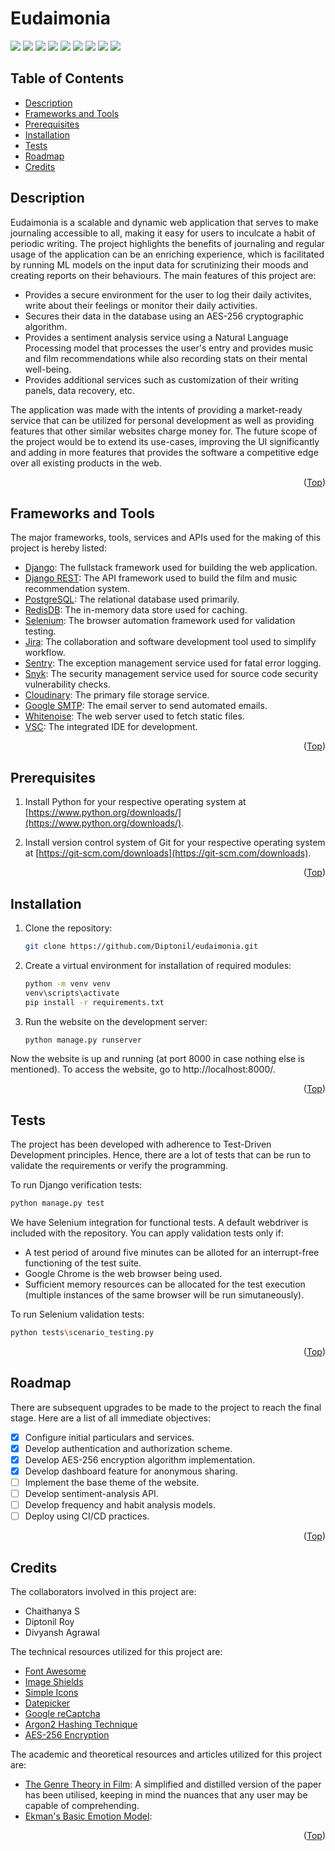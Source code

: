 # Eudaimonia
<div id="top"></div>
<span>
<img src="https://img.shields.io/badge/Django-092E20?style=for-the-badge&logo=django&logoColor=green" />
<img src="https://img.shields.io/badge/django%20rest-ff1709?style=for-the-badge&logo=django&logoColor=white" />
<img src="https://img.shields.io/badge/PostgreSQL-316192?style=for-the-badge&logo=postgresql&logoColor=white" />
<img src="https://img.shields.io/badge/redis-%23DD0031.svg?&style=for-the-badge&logo=redis&logoColor=white" />
<img src="https://img.shields.io/badge/Selenium-43B02A?style=for-the-badge&logo=Selenium&logoColor=white" />
<img src="https://img.shields.io/badge/Jira-0052CC?style=for-the-badge&logo=Jira&logoColor=white">
<img src="https://img.shields.io/badge/Snyk-4C4A73?style=for-the-badge&logo=snyk&logoColor=white" />
<img src="https://img.shields.io/badge/Sentry-black?style=for-the-badge&logo=Sentry&logoColor=#362D59" />
<img src="https://img.shields.io/badge/Cloudinary-blue?style=for-the-badge&logo=Cloudways&logoColor=#2C39BD" />

</span>


## Table of Contents

- [Description](#description)
- [Frameworks and Tools](#frameworks-and-tools)
- [Prerequisites](#prerequisites)
- [Installation](#installation)
- [Tests](#tests)
- [Roadmap](#roadmap)
- [Credits](#credits)


## Description

Eudaimonia is a scalable and dynamic web application that serves to make journaling accessible to all, making it easy for users to inculcate a habit of periodic writing. The project highlights the benefits of journaling and regular usage of the application can be an enriching experience, which is facilitated by running ML models on the input data for scrutinizing their moods and creating reports on their behaviours. The main features of this project are:
<ul>
<li> Provides a secure environment for the user to log their daily activites, write about their feelings or monitor their daily activities.</li>
<li> Secures their data in the database using an AES-256 cryptographic algorithm.</li>
<li> Provides a sentiment analysis service using a Natural Language Processing model that processes the user's entry and provides music and film recommendations while also recording stats on their mental well-being.</li>
<li> Provides additional services such as customization of their writing panels, data recovery, etc.</li>
</ul>
The application was made with the intents of providing a market-ready service that can be utilized for personal development as well as providing features that other similar websites charge money for.
The future scope of the project would be to extend its use-cases, improving the UI significantly and adding in more features that provides the software a competitive edge over all existing products in the web.

<p align="right">(<a href="#top">Top</a>)</p>


## Frameworks and Tools

The major frameworks, tools, services and APIs used for the making of this project is hereby listed:

* [Django](https://www.djangoproject.com/): The fullstack framework used for building the web application.
* [Django REST](https://www.django-rest-framework.org): The API framework used to build the film and music recommendation system.
* [PostgreSQL](https://www.postgresql.org/): The relational database used primarily.
* [RedisDB](https://redis.io/): The in-memory data store used for caching.
* [Selenium](https://www.selenium.dev): The browser automation framework used for validation testing.
* [Jira](https://www.atlassian.com/software/jira): The collaboration and software development tool used to simplify workflow.
* [Sentry](https://sentry.io/): The exception management service used for fatal error logging.
* [Snyk](https://snyk.io/): The security management service used for source code security vulnerability checks.
* [Cloudinary](https://cloudinary.com/): The primary file storage service.
* [Google SMTP](https://support.google.com/mail/answer/7126229?hl=en): The email server to send automated emails.
* [Whitenoise](http://whitenoise.evans.io/en/stable/): The web server used to fetch static files.
* [VSC](https://code.visualstudio.com/): The integrated IDE for development.

<p align="right">(<a href="#top">Top</a>)</p>


## Prerequisites

1. Install Python for your respective operating system at [https://www.python.org/downloads/](https://www.python.org/downloads/).

2. Install version control system of Git for your respective operating system at [https://git-scm.com/downloads](https://git-scm.com/downloads).

<p align="right">(<a href="#top">Top</a>)</p>


## Installation

1. Clone the repository:
    ```sh
    git clone https://github.com/Diptonil/eudaimonia.git
    ```

2. Create a virtual environment for installation of required modules:
    ```sh
    python -m venv venv
    venv\scripts\activate
    pip install -r requirements.txt
    ```

3. Run the website on the development server:
    ```sh
    python manage.py runserver
    ```

Now the website is up and running (at port 8000 in case nothing else is mentioned). To access the website, go to http://localhost:8000/.

<p align="right">(<a href="#top">Top</a>)</p>


## Tests

The project has been developed with adherence to Test-Driven Development principles. Hence, there are a lot of tests that can be run to validate the requirements or verify the programming.<br>

To run Django verification tests:<br>
```sh
python manage.py test
```
We have Selenium integration for functional tests. A default webdriver is included with the repository. You can apply validation tests only if:
- A test period of around five minutes can be alloted for an interrupt-free functioning of the test suite.
- Google Chrome is the web browser being used.
- Sufficient memory resources can be allocated for the test execution (multiple instances of the same browser will be run simutaneously).
 
To run Selenium validation tests:
```sh
python tests\scenario_testing.py
```

<p align="right">(<a href="#top">Top</a>)</p>


## Roadmap

There are subsequent upgrades to be made to the project to reach the final stage. Here are a list of all immediate objectives:

- [x] Configure initial particulars and services.
- [x] Develop authentication and authorization scheme.
- [x] Develop AES-256 encryption algorithm implementation.
- [x] Develop dashboard feature for anonymous sharing.
- [ ] Implement the base theme of the website.
- [ ] Develop sentiment-analysis API.
- [ ] Develop frequency and habit analysis models.
- [ ] Deploy using CI/CD practices.

<p align="right">(<a href="#top">Top</a>)</p>


## Credits

The collaborators involved in this project are:

- Chaithanya S
- Diptonil Roy
- Divyansh Agrawal

The technical resources utilized for this project are:

- [Font Awesome](https://fontawesome.com)
- [Image Shields](https://shields.io)
- [Simple Icons](https://simpleicons.org/)
- [Datepicker](https://fengyuanchen.github.io/datepicker/)
- [Google reCaptcha](https://www.google.com/recaptcha/about/)
- [Argon2 Hashing Technique](https://argon2.online/)
- [AES-256 Encryption](https://www.nist.gov/publications/advanced-encryption-standard-aes)

The academic and theoretical resources and articles utilized for this project are:
- [The Genre Theory in Film](https://www.cooperscoborn.org.uk/wp-content/uploads/2018/10/Genre-identify-all-of-the-theories-about-genre.pdf): A simplified and distilled version of the paper has been utilised, keeping in mind the nuances that any user may be capable of comprehending.
- [Ekman's Basic Emotion Model](https://www.paulekman.com/wp-content/uploads/2013/07/Basic-Emotions.pdf):

<p align="right">(<a href="#top">Top</a>)</p>
